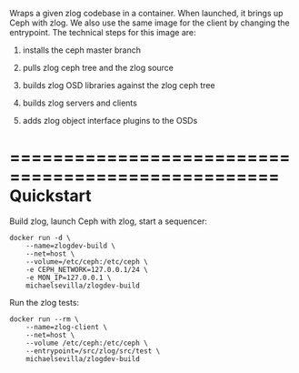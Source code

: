 Wraps a given zlog codebase in a container. When launched, it brings up Ceph with zlog. We also use the same image for the client by changing the entrypoint. The technical steps for this image are:

1. installs the ceph master branch

2. pulls zlog ceph tree and the zlog source

2. builds zlog OSD libraries against the zlog ceph tree

4. builds zlog servers and clients

5. adds zlog object interface plugins to the OSDs

===================================================
Quickstart
===================================================

Build zlog, launch Ceph with zlog, start a sequencer:

    docker run -d \
        --name=zlogdev-build \
        --net=host \
        --volume=/etc/ceph:/etc/ceph \
        -e CEPH_NETWORK=127.0.0.1/24 \
        -e MON_IP=127.0.0.1 \
        michaelsevilla/zlogdev-build
    
Run the zlog tests:

    docker run --rm \
        --name=zlog-client \
        --net=host \
        --volume /etc/ceph:/etc/ceph \
        --entrypoint=/src/zlog/src/test \
        michaelsevilla/zlogdev-build
